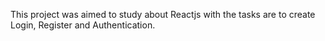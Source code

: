 This project was aimed to study about Reactjs with the tasks are to create Login, Register and Authentication.
